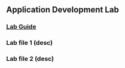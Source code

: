 ## Application Development Lab

### [Lab Guide](applicationdevelopment-labguide.md)

### Lab file 1 (desc)

### Lab file 2 (desc)
